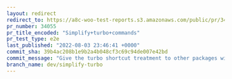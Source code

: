 ```yaml
---
layout: redirect
redirect_to: https://a8c-woo-test-reports.s3.amazonaws.com/public/pr/34055/e2e/index.html
pr_number: 34055
pr_title_encoded: "Simplify+turbo+commands"
pr_test_type: e2e
last_published: "2022-08-03 23:46:41 +0000"
commit_sha: 39b4ac208b1e9b2a4b048cf3c69c94de007e42bd
commit_message: "Give the turbo shortcut treatment to other packages with build scripts."
branch_name: dev/simplify-turbo
---
```

